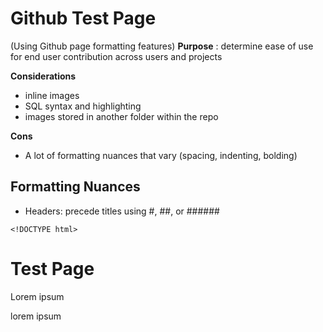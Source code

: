 
          

# Github Test Page 
(Using Github page formatting features)
**Purpose** : determine ease of use for end user contribution across users and projects 

**Considerations** 
  - inline images
  - SQL syntax and highlighting 
  - images stored in another folder within the repo 

**Cons**
  - A lot of formatting nuances that vary (spacing, indenting, bolding)

## Formatting Nuances 
   - Headers: precede titles using #, ##, or ######
    
    <!DOCTYPE html>
<html lang="en" dir="ltr">
  <head>
    <meta charset="utf-8">
    <title></title>
  </head>
  <body>
    <h1>Test Page</h1>
    <p>Lorem ipsum</p>
    <p>lorem ipsum</p>
  </body>
</html>
